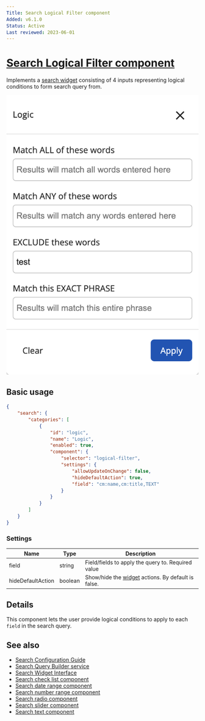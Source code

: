```yaml
---
Title: Search Logical Filter component
Added: v6.1.0
Status: Active
Last reviewed: 2023-06-01
---
```


# [Search Logical Filter component](../../../lib/content-services/src/lib/search/components/search-logical-filter/search-logical-filter.component.ts "Defined in search-logical-filter.component.ts")

Implements a [search widget](../../../lib/content-services/src/lib/search/models/search-widget.interface.ts) consisting of 4  inputs representing logical conditions to form search query from.

![Search Logical Filter](../../docassets/images/search-logical-filter.png)

## Basic usage

```json
{
    "search": {
        "categories": [
            {
                "id": "logic",
                "name": "Logic",
                "enabled": true,
                "component": {
                    "selector": "logical-filter",
                    "settings": {
                        "allowUpdateOnChange": false,
                        "hideDefaultAction": true,
                        "field": "cm:name,cm:title,TEXT"
                    }
                }
            }
        ]
    }
}
```

### Settings

| Name | Type | Description |
| ---- | ---- | ----------- |
| field | string | Field/fields to apply the query to. Required value |
| hideDefaultAction | boolean | Show/hide the [widget](../../../lib/testing/src/lib/protractor/core/pages/form/widgets/widget.ts) actions. By default is false. |

## Details

This component lets the user provide logical conditions to apply to each `field` in the search query.

## See also

-   [Search Configuration Guide](../../user-guide/search-configuration-guide.md)
-   [Search Query Builder service](../services/search-query-builder.service.md)
-   [Search Widget Interface](../interfaces/search-widget.interface.md)
-   [Search check list component](search-check-list.component.md)
-   [Search date range component](search-date-range.component.md)
-   [Search number range component](search-number-range.component.md)
-   [Search radio component](search-radio.component.md)
-   [Search slider component](search-slider.component.md)
-   [Search text component](search-text.component.md)
